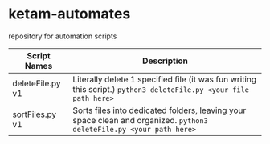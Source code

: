 # ketam-automates
repository for automation scripts

| Script Names | Description |
| ----------- | ----------- |
| deleteFile.py v1| Literally delete 1 specified file (it was fun writing this script.) `python3 deleteFile.py <your file path here>`|
| sortFiles.py v1| Sorts files into dedicated folders, leaving your space clean and organized.  `python3 deleteFile.py <your path here>` |
